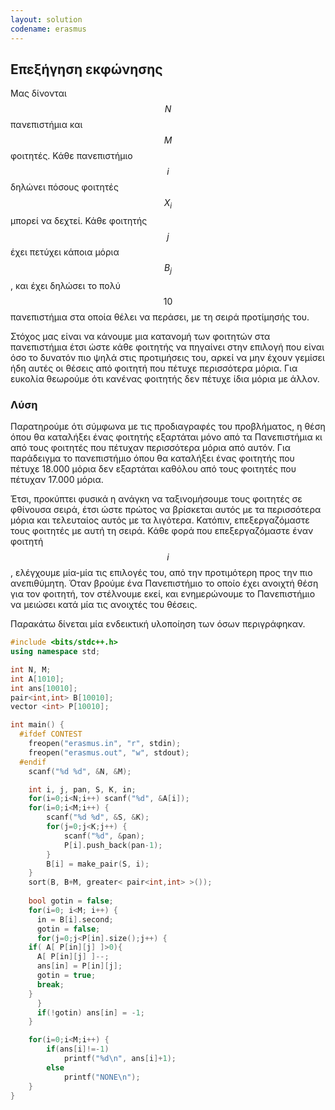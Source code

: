 ```yaml
---
layout: solution
codename: erasmus
---
```


## Επεξήγηση εκφώνησης
Μας δίνονται $$N$$ πανεπιστήμια και $$M$$ φοιτητές. Κάθε πανεπιστήμιο $$i$$ δηλώνει πόσους φοιτητές $$X_i$$ μπορεί να δεχτεί. Κάθε φοιτητής $$j$$ έχει πετύχει κάποια μόρια $$B_j$$, και έχει δηλώσει το πολύ $$10$$ πανεπιστήμια στα οποία θέλει να περάσει, με τη σειρά προτίμησής του.

Στόχος μας είναι να κάνουμε μια κατανομή των φοιτητών στα πανεπιστήμια έτσι ώστε κάθε φοιτητής να πηγαίνει στην επιλογή που είναι όσο το δυνατόν πιο ψηλά στις προτιμήσεις του, αρκεί να μην έχουν γεμίσει ήδη αυτές οι θέσεις από φοιτητή που πέτυχε περισσότερα μόρια. Για ευκολία θεωρούμε ότι κανένας φοιτητής δεν πέτυχε ίδια μόρια με άλλον.

### Λύση

Παρατηρούμε ότι σύμφωνα με τις προδιαγραφές του προβλήματος, η θέση όπου θα καταλήξει ένας φοιτητής εξαρτάται μόνο από τα Πανεπιστήμια κι από τους φοιτητές που πέτυχαν περισσότερα μόρια από αυτόν. Για παράδειγμα το πανεπιστήμιο όπου θα καταλήξει ένας φοιτητής που πέτυχε 18.000 μόρια δεν εξαρτάται καθόλου από τους φοιτητές που πέτυχαν 17.000 μόρια.

Έτσι, προκύπτει φυσικά η ανάγκη να ταξινομήσουμε τους φοιτητές σε φθίνουσα σειρά, έτσι ώστε πρώτος να βρίσκεται αυτός με τα περισσότερα μόρια και τελευταίος αυτός με τα λιγότερα. Κατόπιν, επεξεργαζόμαστε τους φοιτητές με αυτή τη σειρά. Κάθε φορά που επεξεργαζόμαστε έναν φοιτητή $$i$$, ελέγχουμε μία-μία τις επιλογές του, από την προτιμότερη προς την πιο ανεπιθύμητη. Όταν βρούμε ένα Πανεπιστήμιο το οποίο έχει ανοιχτή θέση για τον φοιτητή, τον στέλνουμε εκεί, και ενημερώνουμε το Πανεπιστήμιο να μειώσει κατά μία τις ανοιχτές του θέσεις.

Παρακάτω δίνεται μία ενδεικτική υλοποίηση των όσων περιγράφηκαν. 

```c++
#include <bits/stdc++.h>
using namespace std;

int N, M;
int A[1010];
int ans[10010];
pair<int,int> B[10010];
vector <int> P[10010];

int main() {
  #ifdef CONTEST
    freopen("erasmus.in", "r", stdin);
    freopen("erasmus.out", "w", stdout);
  #endif
    scanf("%d %d", &N, &M);

    int i, j, pan, S, K, in;
    for(i=0;i<N;i++) scanf("%d", &A[i]);
    for(i=0;i<M;i++) {
        scanf("%d %d", &S, &K);
        for(j=0;j<K;j++) {
            scanf("%d", &pan);
            P[i].push_back(pan-1);
        }
        B[i] = make_pair(S, i);
    }
    sort(B, B+M, greater< pair<int,int> >());
    
    bool gotin = false;
    for(i=0; i<M; i++) {
      in = B[i].second;      
      gotin = false;
      for(j=0;j<P[in].size();j++) {
	if( A[ P[in][j] ]>0){
	  A[ P[in][j] ]--;
	  ans[in] = P[in][j];
	  gotin = true;
	  break;
	}
      }
      if(!gotin) ans[in] = -1;
    }

    for(i=0;i<M;i++) {
        if(ans[i]!=-1)
            printf("%d\n", ans[i]+1);
        else
            printf("NONE\n");
    }
}
```